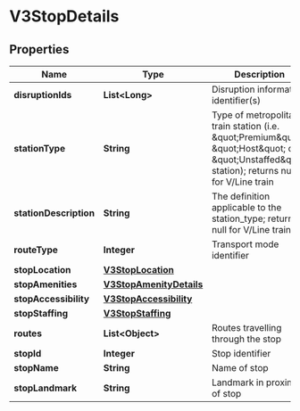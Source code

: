 # V3StopDetails

## Properties
Name | Type | Description | Notes
------------ | ------------- | ------------- | -------------
**disruptionIds** | **List&lt;Long&gt;** | Disruption information identifier(s) |  [optional]
**stationType** | **String** | Type of metropolitan train station (i.e. \&quot;Premium\&quot;, \&quot;Host\&quot; or \&quot;Unstaffed\&quot; station); returns null for V/Line train |  [optional]
**stationDescription** | **String** | The definition applicable to the station_type; returns null for V/Line train |  [optional]
**routeType** | **Integer** | Transport mode identifier |  [optional]
**stopLocation** | [**V3StopLocation**](V3StopLocation.md) |  |  [optional]
**stopAmenities** | [**V3StopAmenityDetails**](V3StopAmenityDetails.md) |  |  [optional]
**stopAccessibility** | [**V3StopAccessibility**](V3StopAccessibility.md) |  |  [optional]
**stopStaffing** | [**V3StopStaffing**](V3StopStaffing.md) |  |  [optional]
**routes** | **List&lt;Object&gt;** | Routes travelling through the stop |  [optional]
**stopId** | **Integer** | Stop identifier |  [optional]
**stopName** | **String** | Name of stop |  [optional]
**stopLandmark** | **String** | Landmark in proximity of stop |  [optional]
